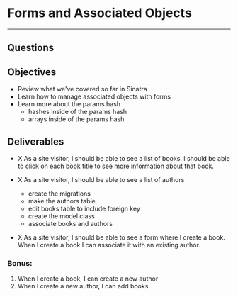 # Forms and Associated Objects
---
## Questions




## Objectives

- Review what we've covered so far in Sinatra
- Learn how to manage associated objects with forms
- Learn more about the params hash
  - hashes inside of the params hash
  - arrays inside of the params hash

## Deliverables

- X As a site visitor, I should be able to see a list of books. I should be able to click on each book title to see more information about that book.

- X As a site visitor, I should be able to see a list of authors

   - create the migrations
   - make the authors table
   - edit books table to include foreign key
   - create the model class
   - associate books and authors

- X As a site visitor, I should be able to see a form where I create a book. When I create a book I can associate it with an existing author.

### Bonus:
1. When I create a book, I can create a new author
2. When I create a new author, I can add books

